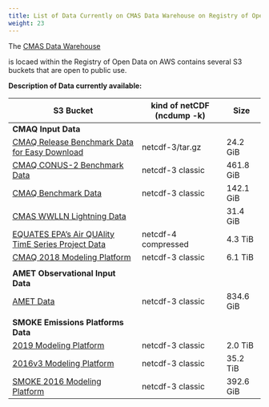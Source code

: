 ```yaml
---
title: List of Data Currently on CMAS Data Warehouse on Registry of Open Data on AWS 
weight: 23
---
```


The [CMAS Data Warehouse](https://registry.opendata.aws/cmas-data-warehouse/) 

is locaed within the Registry of Open Data on AWS contains several S3 buckets that are open to public use.



**Description of Data currently available:**


| S3 Bucket                     | kind of netCDF (ncdump -k) | Size |
| ---------------------------------------------------------------------------------------------------------------------------------  | --------------------  | --------  |
| **CMAQ Input Data**                                                                                                                   |                       |           |
| [CMAQ Release Benchmark Data for Easy Download](https://cmaq-release-benchmark-data-for-easy-download.s3.amazonaws.com/index.html) | netcdf-3/tar.gz       | 24.2 GiB  |
| [CMAQ CONUS-2 Benchmark Data](https://cmas-cmaq-conus2-benchmark.s3.amazonaws.com/index.html)                                      | netcdf-3 classic      | 461.8 GiB |
| [CMAQ Benchmark Data](https://cmas-cmaq.s3.amazonaws.com/index.html)                                                               | netcdf-3 classic      | 142.1 GiB |
| [CMAS WWLLN Lightning Data](https://cmas-wwlln-lightning.s3.amazonaws.com/index.html)                                              |                       | 31.4 GiB  |
| [EQUATES EPA’s Air QUAlity TimE Series Project Data](https://cmas-equates.s3.amazonaws.com/index.html)                             | netcdf-4 compressed   | 4.3 TiB   |
| [CMAQ 2018 Modeling Platform](https://cmas-cmaq-modeling-platform-2018.s3.amazonaws.com/index.html)                                | netcdf-3 classic      | 6.1 TiB   |
|                                                                                                                                    |                       |           |
| **AMET Observational Input Data**                                                                                                  |                       |           |
| [AMET Data](https://cmas-amet.s3.amazonaws.com/index.html)                                                                         | netcdf-3 classic      | 834.6 GiB |
|                                                                                                                                    |                       |           |
|**SMOKE Emissions Platforms Data**                                                                                                  |                       |           |
| [2019 Modeling Platform](https://2019platform.s3.amazonaws.com/index.html)                                                         | netcdf-3 classic      | 2.0 TiB   |
| [2016v3 Modeling Platform](https://2016v3platform.s3.amazonaws.com/index.html)                                                     | netcdf-3 classic      | 35.2 TiB  |
| [SMOKE 2016 Modeling Platform](https://cmas-smoke-modeling-platform-2016.s3.amazonaws.com/index.html)                              | netcdf-3 classic      | 392.6 GiB |

